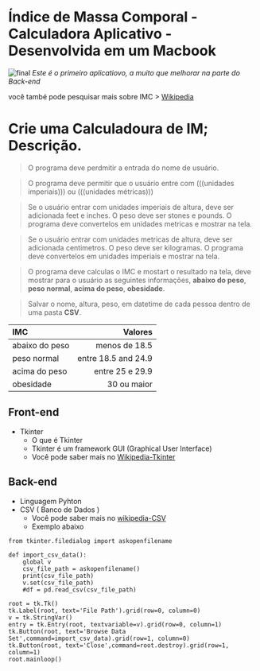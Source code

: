 # Índice de Massa Comporal - Calculadora Aplicativo - Desenvolvida em um Macbook

![final](https://user-images.githubusercontent.com/47509134/90312509-f0b8f700-defc-11ea-9672-86da6e9e2899.png)
_Este é o primeiro aplicatiovo, a muito que melhorar na parte do Back-end_

você també pode pesquisar mais sobre IMC > [Wikipedia](https://pt.wikipedia.org/wiki/Índice_de_massa_corporal)

# Crie uma Calculadoura de IM; Descrição.

> O programa deve perdmitir a entrada do nome de usuário.

> O programa deve permitir que o usuário entre com (((unidades imperiais))) ou (((unidades métricas)))

> Se o usuário entrar com unidades imperiais de altura, deve ser adicionada feet e inches. O peso deve ser stones e pounds. O programa deve convertelos em unidades metricas e mostrar na tela.

> Se o usuário entrar com unidades metricas de altura, deve ser adicionada centimetros. O peso deve ser kilogramas. O programa deve convertelos em unidades imperiais e mostrar na tela.

> O programa deve calculas o IMC e mostart o resultado na tela, deve mostrar para o usuário as seguintes informações, __abaixo do peso__, __peso normal__, __acima do peso__, __obesidade__.

> Salvar o nome, altura, peso, em datetime de cada pessoa dentro de uma pasta __CSV__.

 IMC | Valores
:---|---:
abaixo do peso | menos de 18.5
peso normal | entre 18.5 and 24.9
acima do peso | entre 25 e 29.9
obesidade | 30 ou maior

## Front-end
 * Tkinter
   * O que é Tkinter
   * Tkinter é um framework GUI (Graphical User Interface)
   * Você pode saber mais no [Wikipedia-Tkinter](https://pt.wikipedia.org/wiki/Tkinter)

## Back-end
* Linguagem Pyhton
* CSV ( Banco de Dados )
  * Você pode saber mais no [wikipedia-CSV](https://pt.wikipedia.org/wiki/Comma-separated_values)
  * Exemplo abaixo
```
from tkinter.filedialog import askopenfilename

def import_csv_data():
    global v
    csv_file_path = askopenfilename()
    print(csv_file_path)
    v.set(csv_file_path)
    #df = pd.read_csv(csv_file_path)

root = tk.Tk()
tk.Label(root, text='File Path').grid(row=0, column=0)
v = tk.StringVar()
entry = tk.Entry(root, textvariable=v).grid(row=0, column=1)
tk.Button(root, text='Browse Data Set',command=import_csv_data).grid(row=1, column=0)
tk.Button(root, text='Close',command=root.destroy).grid(row=1, column=1)
root.mainloop()
```
